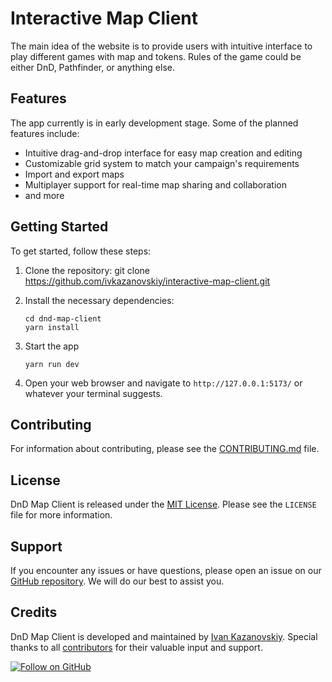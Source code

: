 # Interactive Map Client

<!-- ![Interactive Map Client Banner](./assets/banner.png) TODO: add banner later-->

The main idea of the website is to provide users with intuitive interface to play different games with map and tokens. Rules of the game could be either DnD, Pathfinder, or anything else.

## Features

The app currently is in early development stage.
Some of the planned features include:

- Intuitive drag-and-drop interface for easy map creation and editing
- Customizable grid system to match your campaign's requirements
- Import and export maps
- Multiplayer support for real-time map sharing and collaboration
- and more

## Getting Started

To get started, follow these steps:

1. Clone the repository:
   git clone https://github.com/ivkazanovskiy/interactive-map-client.git

2. Install the necessary dependencies:

   ```shell
   cd dnd-map-client
   yarn install
   ```

3. Start the app

   ```shell
   yarn run dev
   ```

4. Open your web browser and navigate to `http://127.0.0.1:5173/` or whatever your terminal suggests.

## Contributing

For information about contributing, please see the [CONTRIBUTING.md](./CONTRIBUTING.md) file.

## License

DnD Map Client is released under the [MIT License](./LICENSE). Please see the `LICENSE` file for more information.

## Support

If you encounter any issues or have questions, please open an issue on our [GitHub repository](https://github.com/ivkazanovskiy/dnd-map-client/issues). We will do our best to assist you.

## Credits

DnD Map Client is developed and maintained by [Ivan Kazanovskiy](https://github.com/ivkazanovskiy). Special thanks to all [contributors](https://github.com/ivkazanovskiy/interactive-map-client/graphs/contributors) for their valuable input and support.

[![Follow on GitHub](https://img.shields.io/github/followers/ivkazanovskiy?style=social)](https://github.com/ivkazanovskiy)
